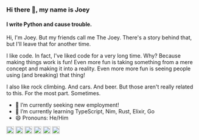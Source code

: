 ### Hi there 👋, my name is Joey
#### I write Python and cause trouble.
Hi, I'm Joey. But my friends call me The Joey. There's a story behind that, but I'll leave that for another time.

I like code. In fact, I've liked code for a very long time. Why? Because making things work is fun! Even more fun is taking something from a mere concept and making it into a reality. Even more more fun is seeing people using (and breaking) that thing!

I also like rock climbing. And cars. And beer. But those aren't really related to this. For the most part. Sometimes.

- 🔭 I’m currently seeking new employment!
- 🌱 I’m currently learning TypeScript, Nim, Rust, Elixir, Go 
- 😄 Pronouns: He/Him 


[<img src='https://cdn.jsdelivr.net/npm/simple-icons@3.0.1/icons/github.svg' alt='github' height='20'>](https://github.com/tarkatronic)
[<img src='https://cdn.jsdelivr.net/npm/simple-icons@3.0.1/icons/linkedin.svg' alt='linkedin' height='20'>](https://www.linkedin.com/in/joewilhelm/)
[<img src='https://cdn.jsdelivr.net/npm/simple-icons@3.0.1/icons/facebook.svg' alt='facebook' height='20'>](https://www.facebook.com/TheJoeyW)
[<img src='https://cdn.jsdelivr.net/npm/simple-icons@3.0.1/icons/instagram.svg' alt='instagram' height='20'>](https://www.instagram.com/thejoeyaz/)
[<img src='https://cdn.jsdelivr.net/npm/simple-icons@3.0.1/icons/twitter.svg' alt='twitter' height='20'>](https://twitter.com/mrbeersnob)
[<img src='https://cdn.jsdelivr.net/npm/simple-icons@3.0.1/icons/stackoverflow.svg' alt='stackoverflow' height='20'>](https://stackoverflow.com/users/1971587)  
